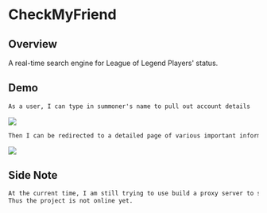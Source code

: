 # CheckMyFriend

## Overview
A real-time search engine for League of Legend Players' status.

## Demo
```md 
As a user, I can type in summoner's name to pull out account details
```
![](./public/assets/image/step1.PNG)

```md 
Then I can be redirected to a detailed page of various important information of the searched summoner
```
![](./public/assets/image/step2.PNG)

## Side Note
```md
At the current time, I am still trying to use build a proxy server to secure the private API key. 
Thus the project is not online yet.
```
